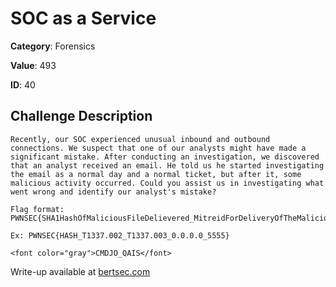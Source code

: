# SOC as a Service
**Category**: Forensics

**Value**: 493

**ID**: 40

## Challenge Description
```
Recently, our SOC experienced unusual inbound and outbound connections. We suspect that one of our analysts might have made a significant mistake. After conducting an investigation, we discovered that an analyst received an email. He told us he started investigating the email as a normal day and a normal ticket, but after it, some malicious activity occurred. Could you assist us in investigating what went wrong and identify our analyst's mistake?

Flag format: PWNSEC{SHA1HashOfMaliciousFileDelievered_MitreidForDeliveryOfTheMaliciousFile_MitreForPersistence_C2ip_C2port}
  
Ex: PWNSEC{HASH_T1337.002_T1337.003_0.0.0.0_5555}

<font color="gray">CMDJO_QAIS</font>
```

Write-up available at [bertsec.com](https://bertsec.com)
